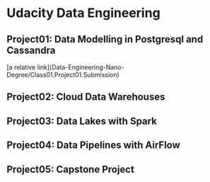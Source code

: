 <h1> Udacity Data Engineering </h1>
<h2>Project01: Data Modelling in Postgresql and Cassandra</h2>
[a relative link](Data-Engineering-Nano-Degree/Class01.Project01.Submission)
<h2>Project02: Cloud Data Warehouses </h2>
<h2>Project03: Data Lakes with Spark </h2>
<h2>Project04: Data Pipelines with AirFlow </h2>
<h2>Project05: Capstone Project</h2>
